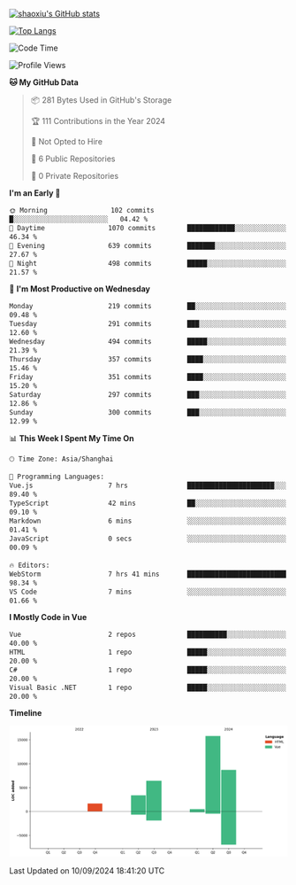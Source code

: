 [![shaoxiu's GitHub stats](https://github-readme-stats.vercel.app/api?username=shaoxiu&count_private=true&show_icons=true)](https://github.com/anuraghazra/github-readme-stats)

[![Top Langs](https://github-readme-stats.vercel.app/api/top-langs/?username=shaoxiu&layout=compact)](https://github.com/anuraghazra/github-readme-stats)


<!--START_SECTION:waka-->
![Code Time](http://img.shields.io/badge/Code%20Time-7%20hrs%2049%20mins-blue)

![Profile Views](http://img.shields.io/badge/Profile%20Views-31-blue)

**🐱 My GitHub Data** 

> 📦 281 Bytes Used in GitHub's Storage 
 > 
> 🏆 111 Contributions in the Year 2024
 > 
> 🚫 Not Opted to Hire
 > 
> 📜 6 Public Repositories 
 > 
> 🔑 0 Private Repositories 
 > 
**I'm an Early 🐤** 

```text
🌞 Morning                102 commits         █░░░░░░░░░░░░░░░░░░░░░░░░   04.42 % 
🌆 Daytime                1070 commits        ████████████░░░░░░░░░░░░░   46.34 % 
🌃 Evening                639 commits         ███████░░░░░░░░░░░░░░░░░░   27.67 % 
🌙 Night                  498 commits         █████░░░░░░░░░░░░░░░░░░░░   21.57 % 
```
📅 **I'm Most Productive on Wednesday** 

```text
Monday                   219 commits         ██░░░░░░░░░░░░░░░░░░░░░░░   09.48 % 
Tuesday                  291 commits         ███░░░░░░░░░░░░░░░░░░░░░░   12.60 % 
Wednesday                494 commits         █████░░░░░░░░░░░░░░░░░░░░   21.39 % 
Thursday                 357 commits         ████░░░░░░░░░░░░░░░░░░░░░   15.46 % 
Friday                   351 commits         ████░░░░░░░░░░░░░░░░░░░░░   15.20 % 
Saturday                 297 commits         ███░░░░░░░░░░░░░░░░░░░░░░   12.86 % 
Sunday                   300 commits         ███░░░░░░░░░░░░░░░░░░░░░░   12.99 % 
```


📊 **This Week I Spent My Time On** 

```text
🕑︎ Time Zone: Asia/Shanghai

💬 Programming Languages: 
Vue.js                   7 hrs               ██████████████████████░░░   89.40 % 
TypeScript               42 mins             ██░░░░░░░░░░░░░░░░░░░░░░░   09.10 % 
Markdown                 6 mins              ░░░░░░░░░░░░░░░░░░░░░░░░░   01.41 % 
JavaScript               0 secs              ░░░░░░░░░░░░░░░░░░░░░░░░░   00.09 % 

🔥 Editors: 
WebStorm                 7 hrs 41 mins       █████████████████████████   98.34 % 
VS Code                  7 mins              ░░░░░░░░░░░░░░░░░░░░░░░░░   01.66 % 
```

**I Mostly Code in Vue** 

```text
Vue                      2 repos             ██████████░░░░░░░░░░░░░░░   40.00 % 
HTML                     1 repo              █████░░░░░░░░░░░░░░░░░░░░   20.00 % 
C#                       1 repo              █████░░░░░░░░░░░░░░░░░░░░   20.00 % 
Visual Basic .NET        1 repo              █████░░░░░░░░░░░░░░░░░░░░   20.00 % 
```



**Timeline**

![Lines of Code chart](https://raw.githubusercontent.com/shaoxiu/shaoxiu/main/assets/bar_graph.png)


 Last Updated on 10/09/2024 18:41:20 UTC
<!--END_SECTION:waka-->
